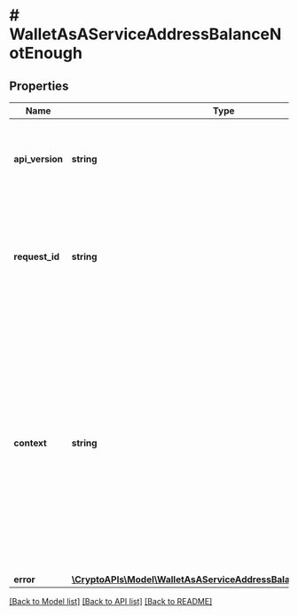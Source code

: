# # WalletAsAServiceAddressBalanceNotEnough

## Properties

Name | Type | Description | Notes
------------ | ------------- | ------------- | -------------
**api_version** | **string** | Specifies the version of the API that incorporates this endpoint. |
**request_id** | **string** | Defines the ID of the request. The &#x60;requestId&#x60; is generated by Crypto APIs and it&#39;s unique for every request. |
**context** | **string** | In batch situations the user can use the context to correlate responses with requests. This property is present regardless of whether the response was successful or returned as an error. &#x60;context&#x60; is specified by the user. | [optional]
**error** | [**\CryptoAPIs\Model\WalletAsAServiceAddressBalanceNotEnoughError**](WalletAsAServiceAddressBalanceNotEnoughError.md) |  |

[[Back to Model list]](../../README.md#models) [[Back to API list]](../../README.md#endpoints) [[Back to README]](../../README.md)

